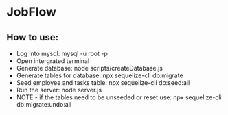 # JobFlow

## How to use:

- Log into mysql:  mysql -u root -p
- Open intergrated terminal 
- Generate database: node scripts/createDatabase.js
- Generate tables for database: npx sequelize-cli db:migrate
- Seed employee and tasks table: npx sequelize-cli db:seed:all
- Run the server: node server.js 
- NOTE - if the tables need to be unseeded or reset use: npx sequelize-cli db:migrate:undo:all